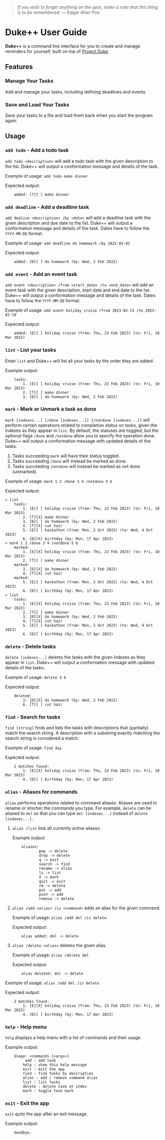 > _If you wish to forget anything on the spot, make a note that this thing is to be remembered._
> ― Edgar Allan Poe

# Duke++ User Guide

**Duke++** is a command line interface for you to create and manage reminders for yourself, built on top of [Project Duke](https://nus-cs2103-ay2223s2.github.io/website/se-book-adapted/projectDuke/index.html#project-duke).

## Features 

### Manage Your Tasks

Add and manage your tasks, including defining deadlines and events.

### Save and Load Your Tasks

Save your tasks to a file and load them back when you start the program again.


## Usage

### `add todo` - Add a todo task

`add todo <description>` will add a todo task with the given description to the list. Duke++ will output a conformation message and details of the task.

Example of usage: `add todo make dinner`

Expected output:
```
	added: [T][ ] make dinner
```

### `add deadline` - Add a deadline task

`add dealine <description> /by <date>` will add a deadline task with the given description and due date to the list. Duke++ will output a conformation message and details of the task. Dates have to follow the `YYYY-MM-DD` format.

Example of usage: `add deadline do homework /by 2022-02-02`

Expected output:
```
	added: [D][ ] do homework (by: Wed, 2 Feb 2022)
```

### `add event` - Add an event task

`add event <description> /from <start_date> /to <end_date>` will add an event task with the given description, start date and end date to the list. Duke++ will output a conformation message and details of the task. Dates have to follow the `YYYY-MM-DD` format.

Example of usage: `add event holiday cruise /from 2023-02-23 /to 2023-03-10`

Expected output:
```
	added: [E][ ] holiday cruise (from: Thu, 23 Feb 2023) (to: Fri, 10 Mar 2023)
```

### `list` - List your tasks

Enter `list` and Duke++ will list all your tasks by the order they are added.

Example output:
```
	tasks: 
		1. [E][ ] holiday cruise (from: Thu, 23 Feb 2023) (to: Fri, 10 Mar 2023)
		2. [T][ ] make dinner
		3. [D][ ] do homework (by: Wed, 2 Feb 2022)
```

### `mark` - Mark or Unmark a task as done

`mark [indexes...] [/done [indexes...]] [/notdone [indexes...]]` will perform certain operations related to completion status on tasks, given the indexes as they appear in `list`. By default, the statuses are toggled, but the optional flags `/done` and `/notdone` allow you to specify the operation done. Duke++ will output a conformation message with updated details of the tasks.

1. Tasks succeeding `mark` will have their status toggled.
2. Tasks succeeding `/done` will instead be marked as done.
3. Tasks succeeding `/notdone` will instead be marked as not done (unmarked).

Example of usage: `mark 1 2 /done 3 4 /notdone 5 6`

Expected output:
```
> list
	tasks: 
		1. [E][ ] holiday cruise (from: Thu, 23 Feb 2023) (to: Fri, 10 Mar 2023)
		2. [T][X] make dinner
		3. [D][ ] do homework (by: Wed, 2 Feb 2022)
		4. [T][X] cut hair
		5. [E][ ] hackathon (from: Mon, 2 Oct 2023) (to: Wed, 4 Oct 2023)
		6. [D][X] birthday (by: Mon, 17 Apr 2023)
> mark 1 2 /done 3 4 /notdone 5 6
	marked: 
		1. [E][X] holiday cruise (from: Thu, 23 Feb 2023) (to: Fri, 10 Mar 2023)
		2. [T][ ] make dinner
	marked: 
		3. [D][X] do homework (by: Wed, 2 Feb 2022)
		4. [T][X] cut hair
	marked: 
		5. [E][ ] hackathon (from: Mon, 2 Oct 2023) (to: Wed, 4 Oct 2023)
		6. [D][ ] birthday (by: Mon, 17 Apr 2023)
> list
    tasks: 
		1. [E][X] holiday cruise (from: Thu, 23 Feb 2023) (to: Fri, 10 Mar 2023)
		2. [T][ ] make dinner
		3. [D][X] do homework (by: Wed, 2 Feb 2022)
		4. [T][X] cut hair
		5. [E][ ] hackathon (from: Mon, 2 Oct 2023) (to: Wed, 4 Oct 2023)
		6. [D][ ] birthday (by: Mon, 17 Apr 2023)
```

### `delete` - Delete tasks

`delete [indexes...]` deletes the tasks with the given indexes as they appear in `list`. Duke++ will output a conformation message with updated details of the tasks.

Example of usage: `delete 3 6`

Expected output:
```
	deleted:
		3. [D][X] do homework (by: Wed, 2 Feb 2022)
		6. [T][ ] cut hair
```

### `find` - Search for tasks

`find [string]` finds and lists the tasks with descriptions that (partially) match the search string. A description with a substring exactly matching the search string is considered a match.

Example of usage: `find day`

Expected output:
```
	2 matches found:
		1. [E][X] holiday cruise (from: Thu, 23 Feb 2023) (to: Fri, 10 Mar 2023)
		4. [D][ ] birthday (by: Mon, 17 Apr 2023)
```

### `alias` - Aliases for commands

`alias` performs operations related to command aliases. Aliases are used to rename or shorten the commands you type. For example, `delete` can be aliased to `del` so that you can type `del [indexes...]` instead of `delete [indexes...]`.

1. `alias /list` lists all currently active aliases.
    
    Example output:
    ```
    	aliases:
                pop -> delete
                drop -> delete
                q -> exit
                search -> find
                rename -> alias
                ls -> list
                X -> mark
                quit -> exit
                rm -> delete
                put -> add
                push -> add
                remove -> delete
    ```
2. `alias /add <alias> /is <command>` adds an alias for the given command.
    
    Example of usage: `alias /add del /is delete`
    
    Expected output:
    ```
    	alias added: del -> delete
    ```
3. `alias /delete <alias>` deletes the given alias.

    Example of usage: `alias /delete del`
    
    Expected output:
    ```
    	alias deleted: del -> delete
    ```

Example of usage: `alias /add del /is delete`

Expected output:
```
	2 matches found:
		1. [E][X] holiday cruise (from: Thu, 23 Feb 2023) (to: Fri, 10 Mar 2023)
		4. [D][ ] birthday (by: Mon, 17 Apr 2023)
```

### `help` - Help menu

`help` displays a help menu with a list of commands and their usage.

Example output:

```
	Usage: <command> [<args>]
		 add : add task
		help : show this help message
		exit : exit the app
		find : find tasks by description
		alias : add / remove command alias
		list : list tasks
		delete : delete task at index
		mark : toggle task mark
```

### `exit` - Exit the app

`exit` quits the app after an exit message.

Example output:
```
    Goodbye.
```